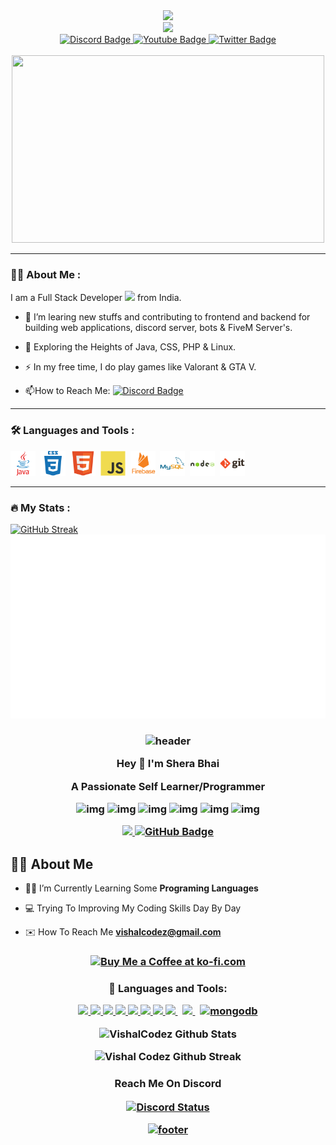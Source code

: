 <div id="header" align="center">
  <img src="https://media.giphy.com/media/M9gbBd9nbDrOTu1Mqx/giphy.gif" width="100"/>
</div>

<div id="header" align="center">
  <img src="https://media.giphy.com/media/3SL41WtN5l9DNdPJGs/giphy.gif" width="100"/>
</div>

<div id="badges" align="center">
  <a href="https://discordapp.com/users/576948027256995860">
    <img src="https://img.shields.io/badge/Discord-grey?style=for-the-badge&logo=discord&logoColor=blue" alt="Discord Badge"/>
  </a>
  <a href="">
    <img src="https://img.shields.io/badge/YouTube-red?style=for-the-badge&logo=youtube&logoColor=white" alt="Youtube Badge"/>
  </a>
  <a href="">
    <img src="https://img.shields.io/badge/Twitter-blue?style=for-the-badge&logo=twitter&logoColor=white" alt="Twitter Badge"/>
  </a>
</div>
<div id="views" align="center">
    <img src="https://komarev.com/ghpvc/?username=shera-bhai&style=flat-square&color=blue" alt=""/>
</div>


<div align="center">
  <img src="https://media.giphy.com/media/dWesBcTLavkZuG35MI/giphy.gif" width="500" height="300"/>
</div>

---

### :woman_technologist: About Me :
I am a Full Stack Developer <img src="https://media.giphy.com/media/WUlplcMpOCEmTGBtBW/giphy.gif" width="30"> from India.
- :telescope: I’m learing new stuffs and contributing to frontend and backend for building web applications, discord server, bots & FiveM Server's.

- :seedling: Exploring the Heights of Java, CSS, PHP & Linux.

- :zap: In my free time, I do play games like Valorant & GTA V.

- :mailbox:How to Reach Me: [![Discord Badge](https://img.shields.io/badge/DISCORD-grey?style=plastic&logo=discord&logoColor=blue)](https://discordapp.com/users/576948027256995860)

---

### :hammer_and_wrench: Languages and Tools :
<div>
  <img src="https://github.com/devicons/devicon/blob/master/icons/java/java-original-wordmark.svg" title="Java" alt="Java" width="40" height="40"/>&nbsp;
  <img src="https://github.com/devicons/devicon/blob/master/icons/css3/css3-plain-wordmark.svg"  title="CSS3" alt="CSS" width="40" height="40"/>&nbsp;
  <img src="https://github.com/devicons/devicon/blob/master/icons/html5/html5-original.svg" title="HTML5" alt="HTML" width="40" height="40"/>&nbsp;
  <img src="https://github.com/devicons/devicon/blob/master/icons/javascript/javascript-original.svg" title="JavaScript" alt="JavaScript" width="40" height="40"/>&nbsp;
  <img src="https://github.com/devicons/devicon/blob/master/icons/firebase/firebase-plain-wordmark.svg" title="Firebase" alt="Firebase" width="40" height="40"/>&nbsp;
  <img src="https://github.com/devicons/devicon/blob/master/icons/mysql/mysql-original-wordmark.svg" title="MySQL"  alt="MySQL" width="40" height="40"/>&nbsp;
  <img src="https://github.com/devicons/devicon/blob/master/icons/nodejs/nodejs-original-wordmark.svg" title="NodeJS" alt="NodeJS" width="40" height="40"/>&nbsp;
  <img src="https://github.com/devicons/devicon/blob/master/icons/git/git-original-wordmark.svg" title="Git" **alt="Git" width="40" height="40"/>
</div>

---

### :fire: My Stats :
[![GitHub Streak](http://github-readme-streak-stats.herokuapp.com?user=shera-bhai&theme=dark&background=000000)](https://github.com/shera-bhai)
[![GitHub Stats](https://raw.githubusercontent.com/shera-bhai/github-stats/master/generated/languages.svg)](https://github.com/shera-bhai)

<h3 align="center">

  ![header](https://i.ibb.co/gJFXC7r/vishalcodez.jpg)

 Hey 👋 I'm Shera Bhai
    </p>
    A Passionate Self Learner/Programmer

![img](https://custom-icon-badges.herokuapp.com/badge/Repo-blue.svg?logo=repo)
![img](https://custom-icon-badges.herokuapp.com/badge/Star-yellow.svg?logo=star)
![img](https://custom-icon-badges.herokuapp.com/badge/Issue-red.svg?logo=issue)
![img](https://custom-icon-badges.herokuapp.com/badge/Fork-orange.svg?logo=fork)
![img](https://custom-icon-badges.herokuapp.com/badge/Commit-green.svg?logo=commit)
![img](https://custom-icon-badges.herokuapp.com/badge/Pull%20Request-purple.svg?logo=pr)



  <a href="https://github.com/VishalCodez/github-profile-views-counter">
    <img src="https://komarev.com/ghpvc/?username=shera-bhai">
</a>
<a href="https://github.com/shera-bhai?tab=followers"><img src="https://img.shields.io/github/followers/shera-bhai?label=Followers&style=social" alt="GitHub Badge"></a>
  </h3>
  

## 🙋‍♂️ About Me

- 🧑‍💻 I’m Currently Learning Some **Programing Languages**

- 💻 Trying To Improving My Coding Skills Day By Day

- ✉️ How To Reach Me **vishalcodez@gmail.com**
</p>



<h3 align="center">
<a href='https://ko-fi.com/V7V2FE4Y3' target='_blank'><img height='36' style='border:0px;height:36px;' src='https://cdn.ko-fi.com/cdn/kofi1.png?v=3' border='0' alt='Buy Me a Coffee at ko-fi.com' /></a>

<h3 align="center">
  🚀 Languages and Tools:
  </p>
    <a href="https://www.w3schools.com/c/" target="_blank"> <img src="https://img.icons8.com/color/48/000000/c-programming.png"/> </a>
    <a href="https://www.w3schools.com/cpp/cpp_intro.asp" target="_blank"> <img src="https://img.icons8.com/color/48/000000/c-plus-plus-logo.png"/> </a>
    <a href="https://www.python.org/" target="_blank"> <img src="https://img.icons8.com/color/48/000000/python--v1.png"/> </a> 
    <a href="https://www.java.com/en/" target="_blank"> <img src="https://img.icons8.com/color/48/000000/java-coffee-cup-logo--v1.png"/> </a> 
    <a href="https://www.javascript.com/" target="_blank"> <img src="https://img.icons8.com/color/48/000000/javascript--v1.png"/> </a> 
    <a href="https://www.w3.org/html/" target="_blank"> <img src="https://img.icons8.com/color/48/000000/html-5.png"/> </a> 
    <a href="https://www.w3schools.com/css/" target="_blank"> <img src="https://img.icons8.com/color/48/000000/css3.png"/> </a> 
    <a style="padding-right:8px;" href="https://nodejs.org" target="_blank"> <img src="https://img.icons8.com/fluency/48/000000/node-js.png"/> </a> 
    <a style="padding-right:8px;" href="https://git-scm.com/" target="_blank"> <img src="https://img.icons8.com/color/48/000000/git.png"/> </a> 
    <a href="https://www.mongodb.com/" target="_blank"> <img src="https://img.icons8.com/color/96/000000/mongodb.png" alt="mongodb" width="48" height="48"/> </a> 
 </p>



![VishalCodez Github Stats](https://github-readme-stats.vercel.app/api?username=VishalCodez&show_icons=true&theme=radical&count_private=true&include_all_commits=true)

![Vishal Codez Github Streak](https://github-readme-streak-stats.herokuapp.com/?user=VishalCodez&theme=radical&include_all_commits=true&count_private=true)


<h3 align="center">
Reach Me On Discord
</p>
<a href="https://discord.gg/UHhyB7r267" target="_blank">
	<img width="50%" align="center" alt="Discord Status" src="https://lanyard.cnrad.dev/api/1056246612789309481?bg=1f1f1f&borderRadius=5px">
</p>
 <div>

![footer](https://i.ibb.co/9yvsZhZ/Hindustan.png)

